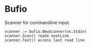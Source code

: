 # Bufio

Scanner for commandline input.
```
scanner := bufio.NewScanner(os.Stdin)
scanner.Scan() reads nextLine
scanner.Text() access last read line
```
